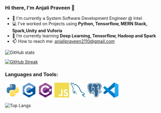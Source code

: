 ### Hi there, I'm Anjali Praveen 👋

<!--
**alinaj2110/alinaj2110** is a ✨ _special_ ✨ repository because its `README.md` (this file) appears on your GitHub profile.

Here are some ideas to get you started:

- 🔭 I’m currently working on ...
- 🌱 I’m currently learning ...
- 👯 I’m looking to collaborate on ...
- 🤔 I’m looking for help with ...
- 💬 Ask me about ...
- 📫 How to reach me: ...
- 😄 Pronouns: ...
- ⚡ Fun fact: ...
-->


- 🏢 I'm currently a System Software Development Engineer @ Intel 
- 💻 I've worked on Projects using **Python, Tensorflow, MERN Stack, Spark,Unity and Vuforia**
- 🌱 I’m currently learning **Deep Learning, Tensorflow, Hadoop and Spark**
- 📫 How to reach me: anjalipraveen2110@gmail.com


![GitHub stats](https://github-readme-stats.vercel.app/api?username=alinaj2110&show_icons=true&count_private=true&theme=dark&hide=stars,issues)

[![GitHub Streak](http://github-readme-streak-stats.herokuapp.com?user=alinaj2110&theme=dark&date_format=M%20j%5B%2C%20Y%5D)](https://git.io/streak-stats)

### Languages and Tools:
<p> 
<img src="https://github.com/devicons/devicon/raw/master/icons/python/python-original.svg" alt="drawing" width="50"/>
<img src="https://github.com/devicons/devicon/raw/master/icons/c/c-original.svg" alt="drawing" width="50"/>
<img src="https://github.com/devicons/devicon/raw/master/icons/csharp/csharp-original.svg" alt="drawing" width="50"/>
<img src="https://raw.githubusercontent.com/devicons/devicon/master/icons/javascript/javascript-plain.svg" alt="drawing" width="50"/>
<img src="https://github.com/devicons/devicon/raw/master/icons/mysql/mysql-plain.svg" alt="drawing" width="50"/>
<img src="https://github.com/devicons/devicon/raw/master/icons/postgresql/postgresql-plain.svg" alt="drawing" width="50"/>
<img src="https://github.com/devicons/devicon/raw/master/icons/vscode/vscode-original.svg" alt="drawing" width="50"/>
 </p>

![Top Langs](https://github-readme-stats.vercel.app/api/top-langs/?username=alinaj2110&count_private=true&theme=dark&layout=compact)

